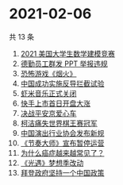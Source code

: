 # 2021-02-06

共 13 条

<!-- BEGIN ZHIHUSEARCH -->
<!-- 最后更新时间 Sat Feb 06 2021 13:06:50 GMT+0800 (CST) -->
1. [2021 美国大学生数学建模竞赛](https://www.zhihu.com/search?q=2021美赛)
1. [德勤员工群发 PPT 举报违规](https://www.zhihu.com/search?q=德勤)
1. [恐怖游戏《烟火》](https://www.zhihu.com/search?q=烟火)
1. [中国成功实施反导拦截试验](https://www.zhihu.com/search?q=陆基中段反导)
1. [虾米音乐正式关闭](https://www.zhihu.com/search?q=虾米音乐)
1. [快手上市首日开盘大涨](https://www.zhihu.com/search?q=快手上市)
1. [决战平安京爱心车](https://www.zhihu.com/search?q=决战平安京)
1. [柯洁痛失世界棋王赛冠军](https://www.zhihu.com/search?q=柯洁)
1. [中国演出行业协会发布新规](https://www.zhihu.com/search?q=劣迹艺人)
1. [《节奏大师》宣布暂停运营](https://www.zhihu.com/search?q=节奏大师)
1. [为什么癌症越来越常见了？](https://www.zhihu.com/search?q=癌症)
1. [《光遇》梦想季改动](https://www.zhihu.com/search?q=光遇)
1. [拜登政府坚持一个中国政策](https://www.zhihu.com/search?q=拜登政府)
<!-- END ZHIHUSEARCH -->
